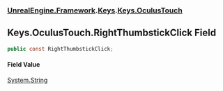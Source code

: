 ### [UnrealEngine.Framework](./UnrealEngine-Framework.md 'UnrealEngine.Framework').[Keys](./UnrealEngine-Framework-Keys.md 'UnrealEngine.Framework.Keys').[Keys.OculusTouch](./UnrealEngine-Framework-Keys-OculusTouch.md 'UnrealEngine.Framework.Keys.OculusTouch')
## Keys.OculusTouch.RightThumbstickClick Field
  
```csharp
public const RightThumbstickClick;
```
#### Field Value
[System.String](https://docs.microsoft.com/en-us/dotnet/api/System.String 'System.String')  
